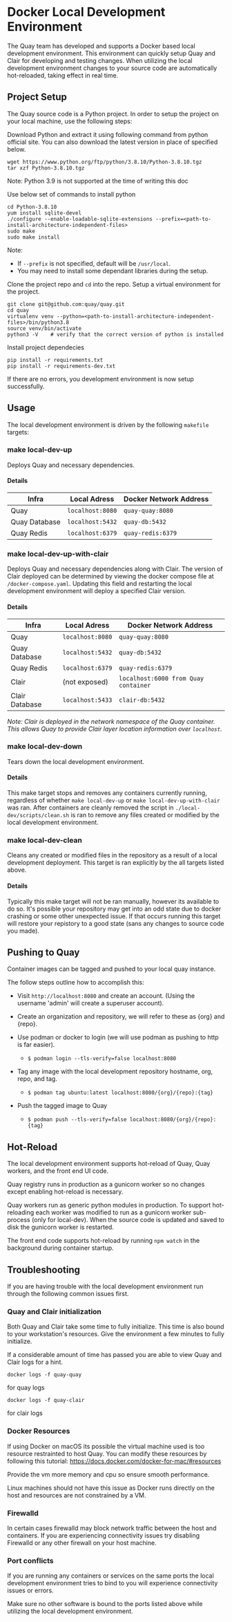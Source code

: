 # Docker Local Development Environment

The Quay team has developed and supports a Docker based local development environment.
This environment can quickly setup Quay and Clair for developing and testing changes.
When utilizing the local development environment changes to your source code are automatically hot-reloaded, taking effect in real time.

## Project Setup

The Quay source code is a Python project. In order to setup the project on your local machine, use the following steps:

Download Python and extract it using following command from python official site. You can also download the latest version in place of specified below. 
```
wget https://www.python.org/ftp/python/3.8.10/Python-3.8.10.tgz
tar xzf Python-3.8.10.tgz   
```
Note: Python 3.9 is not supported at the time of writing this doc

Use below set of commands to install python 
```
cd Python-3.8.10
yum install sqlite-devel
./configure --enable-loadable-sqlite-extensions --prefix=<path-to-install-architecture-independent-files> 
sudo make
sudo make install
```
Note: 
  - If `--prefix` is not specified, default will be `/usr/local`.
  - You may need to install some dependant libraries during the setup.

Clone the project repo and `cd` into the repo. Setup a virtual environment for the project. 
```
git clone git@github.com:quay/quay.git
cd quay
virtualenv venv --python=<path-to-install-architecture-independent-files>/bin/python3.8 
source venv/bin/activate
python3 -V    # verify that the correct version of python is installed
```

Install project dependecies
```
pip install -r requirements.txt
pip install -r requirements-dev.txt
```
If there are no errors, you development environment is now setup successfully. 

## Usage

The local development environment is driven by the following `makefile` targets:

### make local-dev-up

Deploys Quay and necessary dependencies.

#### Details

| Infra | Local Adress | Docker Network Address |
|  ---  |     ---      |          ---           |
|  Quay | `localhost:8080` | `quay-quay:8080`   |
|  Quay Database | `localhost:5432` | `quay-db:5432` |
|  Quay Redis | `localhost:6379` | `quay-redis:6379` |

### make local-dev-up-with-clair

Deploys Quay and necessary dependencies along with Clair.
The version of Clair deployed can be determined by viewing the docker compose file at `/docker-compose.yaml`.
Updating this field and restarting the local development environment will deploy a specified Clair version.

#### Details

| Infra | Local Adress | Docker Network Address |
|  ---  |     ---      |          ---           |
|  Quay | `localhost:8080` | `quay-quay:8080`   |
|  Quay Database | `localhost:5432` | `quay-db:5432` |
|  Quay Redis | `localhost:6379` | `quay-redis:6379` |
|  Clair | (not exposed) | `localhost:6000 from Quay container` |
|  Clair Database | `localhost:5433` | `clair-db:5432` |

*Note: Clair is deployed in the network namespace of the Quay container.
This allows Quay to provide Clair layer location information over `localhost`.*

### make local-dev-down

Tears down the local development environment.

#### Details

This make target stops and removes any containers currently running, regardless of whether `make local-dev-up` or `make local-dev-up-with-clair` was ran.
After containers are cleanly removed the script in `./local-dev/scripts/clean.sh` is ran to remove any files created or modified by the local development environment.

### make local-dev-clean

Cleans any created or modified files in the repository as a result of a local development deployment.
This target is ran explicitly by the all targets listed above.

#### Details

Typically this make target will not be ran manually, however its available to do so.
It's possible your repository may get into an odd state due to docker crashing or some other unexpected issue.
If that occurs running this target will restore your repistory to a good state (sans any changes to source code you made).

## Pushing to Quay

Container images can be tagged and pushed to your local quay instance.

The follow steps outline how to accomplish this:

* Visit `http://localhost:8080` and create an account. (Using the username 'admin' will create a superuser account).

* Create an organization and repository, we will refer to these as {org} and {repo}.

* Use podman or docker to login (we will use podman as pushing to http is far easier).
  * `$ podman login --tls-verify=false localhost:8080`

* Tag any image with the local development repository hostname, org, repo, and tag.
  * `$ podman tag ubuntu:latest localhost:8080/{org}/{repo}:{tag}`

* Push the tagged image to Quay
  * `$ podman push --tls-verify=false localhost:8080/{org}/{repo}:{tag}`

## Hot-Reload

The local development environment supports hot-reload of Quay, Quay workers, and the front end UI code.

Quay registry runs in production as a gunicorn worker so no changes except enabling hot-reload is necessary.

Quay workers run as generic python modules in production.
To support hot-reloading each worker was modified to run as a gunicorn worker sub-process (only for local-dev).
When the source code is updated and saved to disk the gunicorn worker is restarted.

The front end code supports hot-reload by running `npm watch` in the background during container startup.

## Troubleshooting

If you are having trouble with the local development environment run through the following common issues first.

### Quay and Clair initialization

Both Quay and Clair take some time to fully initialize.
This time is also bound to your workstation's resources.
Give the environment a few minutes to fully initialize.

If a considerable amount of time has passed you are able to view Quay and Clair logs for a hint.

``` shell
docker logs -f quay-quay
```

for quay logs

``` shell
docker logs -f quay-clair
```

for clair logs

### Docker Resources

If using Docker on macOS its possible the virtual machine used is too resource restrainted to host Quay.
You can modify these resources by following this tutorial:
<https://docs.docker.com/docker-for-mac/#resources>

Provide the vm more memory and cpu so ensure smooth performance.

Linux machines should not have this issue as Docker runs directly on the host and resources are not constrained by a VM.

### Firewalld

In certain cases firewalld may block network traffic between the host and containers.
If you are experiencing connectivity issues try disabling Firewalld or any other firewall on your host machine.

### Port conflicts

If you are running any containers or services on the same ports the local development environment tries to bind to you will experience connectivity issues or errors.

Make sure no other software is bound to the ports listed above while utilizing the local development environment.

